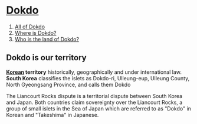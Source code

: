 <!doctype html>
<html>
<head>
    <meta charset="utf-8">
  </head>
  <body>

  </body>
</html>
<head>
  <title>About Dokdo</title>
  <meta charset="utf-8">
</head>

<body>
    <h1><a href="1.html">Dokdo</a></h1>
  <ol>
    <li><a href="2.html">All of Dokdo</a></li>
    <li><a href="3.html">Where is Dokdo?</a></li>
    <li><a href="4.html">Who is the land of Dokdo?</a></li>
  </ol>

  <h2>Dokdo is our territory</h2>
  <p><strong><a href="http://english.visitkorea.or.kr/enu/index.kto" target="_blank" title="Visitkorea Official Webpage"><u>Korean</u></a> territory</strong> historically, geographically and under international law.
  <strong>South Korea</strong> classifies the islets as Dokdo-ri, Ulleung-eup, Ulleung County, North Gyeongsang Province, and calls them Dokdo</p>
  <p>The Liancourt Rocks dispute is a territorial dispute between South Korea and Japan.
  Both countries claim sovereignty over the Liancourt Rocks, a group of small islets in the Sea of Japan which are referred to as "Dokdo" in Korean
   and "Takeshima" in Japanese.</p>

</body>
</html>
